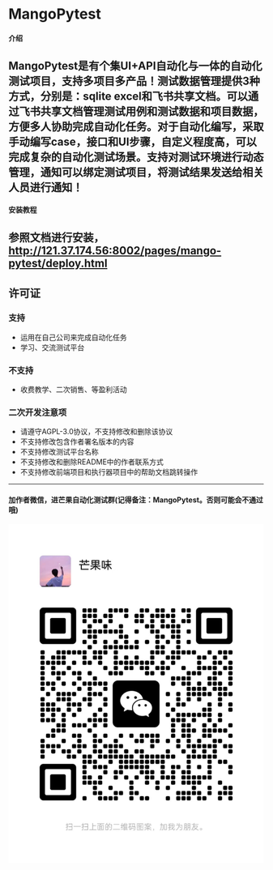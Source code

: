# MangoPytest

#### 介绍

MangoPytest是有个集UI+API自动化与一体的自动化测试项目，支持多项目多产品！测试数据管理提供3种方式，分别是：sqlite
excel和飞书共享文档。可以通过飞书共享文档管理测试用例和测试数据和项目数据，方便多人协助完成自动化任务。对于自动化编写，采取手动编写case，接口和UI步骤，自定义程度高，可以完成复杂的自动化测试场景。支持对测试环境进行动态管理，通知可以绑定测试项目，将测试结果发送给相关人员进行通知！
---
#### 安装教程

参照文档进行安装，http://121.37.174.56:8002/pages/mango-pytest/deploy.html
---
## 许可证
### 支持
  - 运用在自己公司来完成自动化任务
  - 学习、交流测试平台
### 不支持
  - 收费教学、二次销售、等盈利活动
### 二次开发注意项
  - 请遵守AGPL-3.0协议，不支持修改和删除该协议
  - 不支持修改包含作者署名版本的内容
  - 不支持修改测试平台名称
  - 不支持修改和删除README中的作者联系方式
  - 不支持修改前端项目和执行器项目中的帮助文档跳转操作
---
#### 加作者微信，进芒果自动化测试群(记得备注：MangoPytest。否则可能会不通过哦)
![img_8.png](img_8.png)
